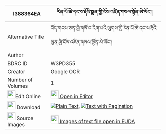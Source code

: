 |I388364EA|རིན་པོ་ཆེ་དང་ས་རྡོའི་སྨན་གྱི་ངོས་འཛིན་གསལ་སྟོན་མེ་ལོང་། 
| --- | --- 
|Alternative Title |བོད་གངས་ཅན་གྱི་གསོ་བ་རིག་པའི་ལུགས་ཀྱི་རིན་པོ་ཆེ་དང་ས་རྡོའི་སྨན་གྱི་ངོས་འཛིན་གསལ་སྟོན་མེ་ལོང་།
|Author | 
|BDRC ID | W3PD355
|Creator | Google OCR
|Number of Volumes| 1
|<img width="25" src="https://img.icons8.com/color/25/000000/edit-property.png">Edit Online| [<img width="25" src="https://avatars.githubusercontent.com/u/45091458?s=200&v=4"> Open in Editor](http://editor.openpecha.org/I388364EA)
|<img width="25" src="https://img.icons8.com/fluent/48/000000/download-2.png"/>  Download | [![](https://img.icons8.com/color/20/000000/txt.png)Plain Text](https://github.com/Openpecha/I388364EA/releases/download/v2/rinpoche_dang_sado_i_men_gyi_n_plain_I388364EA.zip), [![](https://img.icons8.com/color/20/000000/txt.png)Text with Pagination](https://github.com/Openpecha/I388364EA/releases/download/v2/rinpoche_dang_sado_i_men_gyi_n_pages_I388364EA.zip)
|<img width="25" src="https://img.icons8.com/plasticine/100/000000/pictures-folder.png"/>  Source Images | [<img width="25" src="https://library.bdrc.io/icons/BUDA-small.svg"> Images of text file open in BUDA](https://library.bdrc.io/show/bdr:W3PD355)